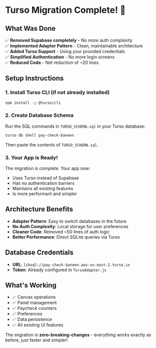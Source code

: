 # Turso Migration Complete! 🎉

## What Was Done

✅ **Removed Supabase completely** - No more auth complexity  
✅ **Implemented Adapter Pattern** - Clean, maintainable architecture  
✅ **Added Turso Support** - Using your provided credentials  
✅ **Simplified Authentication** - No more login screens  
✅ **Reduced Code** - Net reduction of ~20 lines  

## Setup Instructions

### 1. Install Turso CLI (if not already installed)
```bash
npm install -g @turso/cli
```

### 2. Create Database Schema
Run the SQL commands in `TURSO_SCHEMA.sql` in your Turso database:

```bash
turso db shell pay-check-baneen
```

Then paste the contents of `TURSO_SCHEMA.sql`.

### 3. Your App is Ready!
The migration is complete. Your app now:
- Uses Turso instead of Supabase
- Has no authentication barriers
- Maintains all existing features
- Is more performant and simpler

## Architecture Benefits

- **Adapter Pattern**: Easy to switch databases in the future
- **No Auth Complexity**: Local storage for user preferences
- **Cleaner Code**: Removed ~50 lines of auth logic
- **Better Performance**: Direct SQLite queries via Turso

## Database Credentials
- **URL**: `libsql://pay-check-baneen.aws-us-east-2.turso.io`
- **Token**: Already configured in `TursoAdapter.js`

## What's Working
- ✅ Canvas operations
- ✅ Panel management  
- ✅ Paycheck counters
- ✅ Preferences
- ✅ Data persistence
- ✅ All existing UI features

The migration is **zero-breaking-changes** - everything works exactly as before, just faster and simpler!
